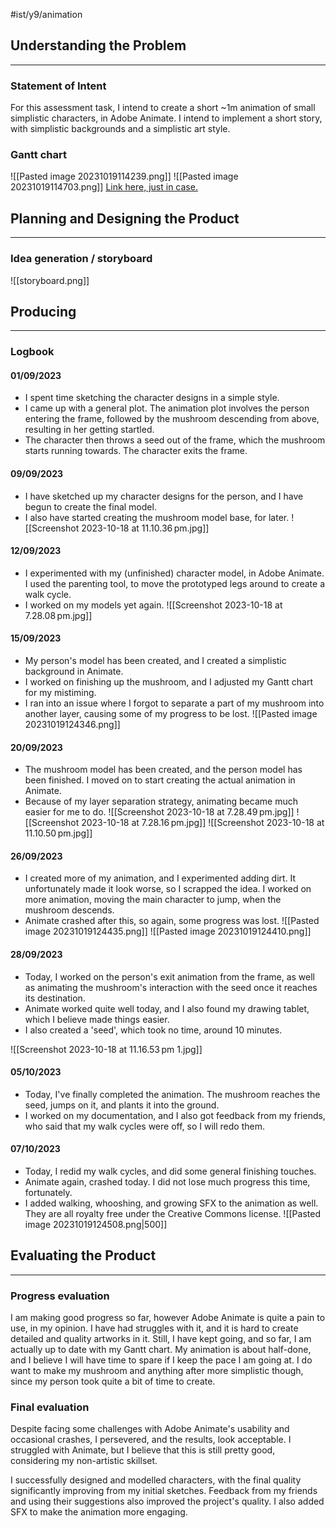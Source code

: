 #ist/y9/animation  

## Understanding the Problem
---
### Statement of Intent
For this assessment task, I intend to create a short ~1m animation of small simplistic characters, in Adobe Animate. I intend to implement a short story, with simplistic backgrounds and a simplistic art style. 

### Gantt chart
![[Pasted image 20231019114239.png]]
![[Pasted image 20231019114703.png]]
[Link here, just in case.](https://docs.google.com/spreadsheets/d/1EEJCdPR6NbWoBU7badbbKlhIDn23PeMrXRpjTpyY1GY/edit#gid=0)

## Planning and Designing the Product
---
### Idea generation / storyboard

![[storyboard.png]]


## Producing
---
### Logbook

#### 01/09/2023
- I spent time sketching the character designs in a simple style. 
- I came up with a general plot. The animation plot involves the person entering the frame, followed by the mushroom descending from above, resulting in her getting startled.
- The character then throws a seed out of the frame, which the mushroom starts running towards. The character exits the frame.

#### 09/09/2023
- I have sketched up my character designs for the person, and I have begun to create the final model.
- I also have started creating the mushroom model base, for later.
![[Screenshot 2023-10-18 at 11.10.36 pm.jpg]]
#### 12/09/2023
- I experimented with my (unfinished) character model, in Adobe Animate. I used the parenting tool, to move the prototyped legs around to create a walk cycle.
- I worked on my models yet again.
![[Screenshot 2023-10-18 at 7.28.08 pm.jpg]]

#### 15/09/2023
- My person's model has been created, and I created a simplistic background in Animate.
- I worked on finishing up the mushroom, and I adjusted my Gantt chart for my mistiming.
- I ran into an issue where I forgot to separate a part of my mushroom into another layer, causing some of my progress to be lost.
![[Pasted image 20231019124346.png]]

#### 20/09/2023
- The mushroom model has been created, and the person model has been finished. I moved on to start creating the actual animation in Animate. 
- Because of my layer separation strategy, animating became much easier for me to do.
![[Screenshot 2023-10-18 at 7.28.49 pm.jpg]]
![[Screenshot 2023-10-18 at 7.28.16 pm.jpg]]
![[Screenshot 2023-10-18 at 11.10.50 pm.jpg]]
#### 26/09/2023
- I created more of my animation, and I experimented adding dirt. It unfortunately made it look worse, so I scrapped the idea. I worked on more animation, moving the main character to jump, when the mushroom descends. 
- Animate crashed after this, so again, some progress was lost.
![[Pasted image 20231019124435.png]]
![[Pasted image 20231019124410.png]]
#### 28/09/2023
- Today, I worked on the person's exit animation from the frame, as well as animating the mushroom's interaction with the seed once it reaches its destination. 
- Animate worked quite well today, and I also found my drawing tablet, which I believe made things easier.
- I also created a 'seed', which took no time, around 10 minutes.

![[Screenshot 2023-10-18 at 11.16.53 pm 1.jpg]]

#### 05/10/2023
- Today, I've finally completed the animation. The mushroom reaches the seed, jumps on it, and plants it into the ground.
- I worked on my documentation, and I also got feedback from my friends, who said that my walk cycles were off, so I will redo them.

#### 07/10/2023
- Today, I redid my walk cycles, and did some general finishing touches. 
- Animate again, crashed today. I did not lose much progress this time, fortunately.
- I added walking, whooshing, and growing SFX to the animation as well. They are all royalty free under the Creative Commons license.
![[Pasted image 20231019124508.png|500]]



## Evaluating the Product
---
### Progress evaluation
I am making good progress so far, however Adobe Animate is quite a pain to use, in my opinion. I have had struggles with it, and it is hard to create detailed and quality artworks in it. Still, I have kept going, and so far, I am actually up to date with my Gantt chart. My animation is about half-done, and I believe I will have time to spare if I keep the pace I am going at. I do want to make my mushroom and anything after more simplistic though, since my person took quite a bit of time to create.

### Final evaluation
Despite facing some challenges with Adobe Animate's usability and occasional crashes, I persevered, and the results, look acceptable. I struggled with Animate, but I believe that this is still pretty good, considering my non-artistic skillset.

I successfully designed and modelled characters, with the final quality significantly improving from my initial sketches. Feedback from my friends and using their suggestions also improved the project's quality. I also added SFX to make the animation more engaging. 




